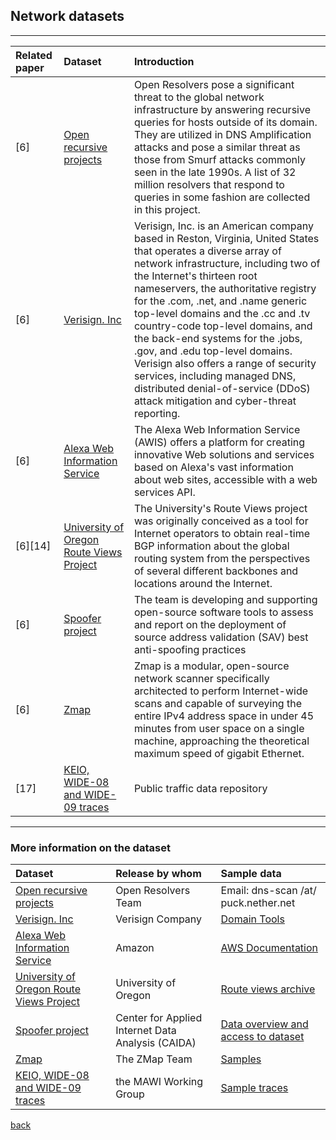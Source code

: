 ## Network datasets
***

|Related paper         | Dataset          | Introduction|
|:-------------|:------------------|:------|
|[6]| [Open recursive projects](http://openresolverproject.org/)|Open Resolvers pose a significant threat to the global network infrastructure by answering recursive queries for hosts outside of its domain. They are utilized in DNS Amplification attacks and pose a similar threat as those from Smurf attacks commonly seen in the late 1990s. A list of 32 million resolvers that respond to queries in some fashion are collected in this project.|
|[6]|[Verisign. Inc](https://www.verisign.com)|Verisign, Inc. is an American company based in Reston, Virginia, United States that operates a diverse array of network infrastructure, including two of the Internet's thirteen root nameservers, the authoritative registry for the .com, .net, and .name generic top-level domains and the .cc and .tv country-code top-level domains, and the back-end systems for the .jobs, .gov, and .edu top-level domains. Verisign also offers a range of security services, including managed DNS, distributed denial-of-service (DDoS) attack mitigation and cyber-threat reporting.|
|[6]|[Alexa Web Information Service](https://docs.aws.amazon.com/AlexaWebInfoService/latest/index.html)|The Alexa Web Information Service (AWIS) offers a platform for creating innovative Web solutions and services based on Alexa's vast information about web sites, accessible with a web services API. |
|[6][14]|[University of Oregon Route Views Project](http://www.routeviews.org/routeviews/)|The University's Route Views project was originally conceived as a tool for Internet operators to obtain real-time BGP information about the global routing system from the perspectives of several different backbones and locations around the Internet.|
|[6]|[Spoofer project](https://www.caida.org/projects/spoofer/)|The team is developing and supporting open-source software tools to assess and report on the deployment of source address validation (SAV) best anti-spoofing practices|
|[6]|[Zmap](https://github.com/zmap/zmap)|Zmap is a modular, open-source network scanner specifically architected to perform Internet-wide scans and capable of surveying the entire IPv4 address space in under 45 minutes from user space on a single machine, approaching the theoretical maximum speed of gigabit Ethernet.|
|[17]|[KEIO, WIDE-08 and WIDE-09 traces](http://mawi.wide.ad.jp/mawi/)|Public traffic data repository|




- - --




### More information on the dataset




|Dataset         | Release by whom          | Sample data |
|:-------------|:------------------|:------|
|[Open recursive projects](http://openresolverproject.org/)|Open Resolvers Team|Email: dns-scan /at/ puck.nether.net|
|[Verisign. Inc](https://www.verisign.com)| Verisign Company| [Domain Tools](https://www.verisign.com/en_US/domain-names/index.xhtml)|
|[Alexa Web Information Service](https://docs.aws.amazon.com/AlexaWebInfoService/latest/index.html)|Amazon|[AWS Documentation](https://aws.amazon.com/documentation/?_encoding=UTF8&jiveRedirect=1)|
|[University of Oregon Route Views Project](http://www.routeviews.org/routeviews/)|University of Oregon|[Route views archive](http://www.routeviews.org/routeviews/index.php/archive/)|
|[Spoofer project](https://www.caida.org/projects/spoofer/)|Center for Applied Internet Data Analysis (CAIDA)|[Data overview and access to dataset](https://www.caida.org/data/)|
|[Zmap](https://github.com/zmap/zmap)|The ZMap Team|[Samples](https://zmap.io/)|
|[KEIO, WIDE-08 and WIDE-09 traces](http://mawi.wide.ad.jp/mawi/)| the MAWI Working Group|[Sample traces](http://mawi.wide.ad.jp/mawi/) |


[back](./)

